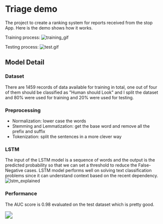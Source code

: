 # Triage demo
The project to create a ranking system for reports received from the stop App. Here is the demo shows how it works. 

Training process:
![training_gif](https://i.postimg.cc/R0JnjV77/train.gif)

Testing process:
![test.gif](https://i.postimg.cc/B6DH1QtS/test.gif)

## Model Detail

### Dataset
There are 1459 records of data available for training in total, one out of four of them should be classified as "Human should Look" and I split the dataset and 80% were used for training and 20% were used for testing.

### Preprocessing
* Normalization:  lower case the words
* Stemming and Lemmatization: get the base word and remove all the prefix and suffix 
* Tokenization: split the sentences in a more clever way

### LSTM
The input of the LSTM model is a sequence of words and the output is the predicted probability so that we can set a threshold to reduce the False-Negative cases.  LSTM model performs well on solving text classification problems since it can understand context based on the recent dependency. 
![lstm_explained](https://miro.medium.com/max/2000/1*0hkR4Bqiq1MN6Mew8E9t1w.png)

### Performance
The AUC score is 0.98 evaluated on the test dataset which is pretty good.

<img src="https://i.postimg.cc/wMgyyXS2/performance.png" style="zoom:150%;" />





